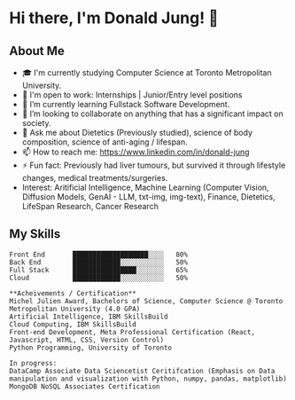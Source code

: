 

# Hi there, I'm Donald Jung! 👋

## About Me
- 🎓 I'm currently studying Computer Science at Toronto Metropolitan University.
- 💼 I'm open to work: Internships | Junior/Entry level positions 
- 🌱 I’m currently learning Fullstack Software Development.
- 👯 I’m looking to collaborate on anything that has a significant impact on society.
- 💬 Ask me about Dietetics (Previously studied), science of body composition, science of anti-aging / lifespan.
- 📫 How to reach me: https://www.linkedin.com/in/donald-jung
- ⚡ Fun fact: Previously had liver tumours, but survived it through lifestyle changes, medical treatments/surgeries.
- Interest: Aritificial Intelligence, Machine Learning (Computer Vision, Diffusion Models, GenAI - LLM, txt-img, img-text), Finance, Dietetics, LifeSpan Research, Cancer Research

## My Skills
```Python, Java, C, HTML, CSS, Javascript, React, AWS/Azure, Docker, Kubernotes
Front End       ███████████████████░░░░   80%
Back End        ████████████░░░░░░░░░░░   50%
Full Stack      ████████████████░░░░░░░   65%
Cloud           ████████████░░░░░░░░░░░   50%

**Acheivements / Certification**
Michel Julien Award, Bachelors of Science, Computer Science @ Toronto Metropolitan University (4.0 GPA)
Artificial Intelligence, IBM SkillsBuild
Cloud Computing, IBM SkillsBuild
Front-end Development, Meta Professional Certification (React, Javascript, HTML, CSS, Version Control)
Python Programming, University of Toronto

In progress:
DataCamp Associate Data Sciencetist Ceritifcation (Emphasis on Data manipulation and visualization with Python, numpy, pandas, matplotlib)
MongoDB NoSQL Associates Certification 
